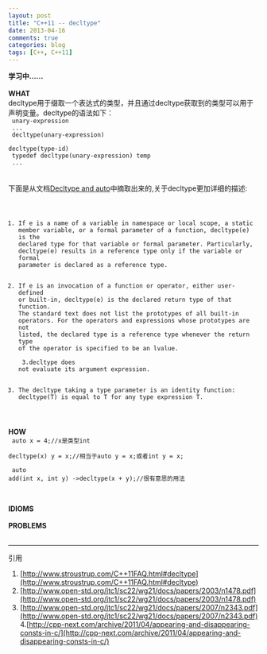 ```yaml
---
layout: post
title: "C++11 -- decltype"
date: 2013-04-16
comments: true
categories: blog
tags: [C++, C++11] 
---
```

**学习中......**<br/><br/>
**WHAT**<br/>
decltype用于缀取一个表达式的类型，并且通过decltype获取到的类型可以用于声明变量。decltype的语法如下：<br/>
<code>
unary-expression<br/>
...<br/>
decltype(unary-expression)<br/>
decltype(type-id)<br/>
typedef decltype(unary-expression) temp<br/>
...
</code>
<br/><br/>下面是从文档[Decltype and auto](http://www.open-std.org/jtc1/sc22/wg21/docs/papers/2003/n1478.pdf)中摘取出来的,关于decltype更加详细的描述:<br/>
<code>
1. If e is a name of a variable in namespace or local scope, a static member variable, or a formal parameter of a function, decltype(e) is the declared type for that variable or formal parameter. Particularly, decltype(e) results in a reference type only if the variable or formal parameter is declared as a reference type.<br/><br/>
2. If e is an invocation of a function or operator, either user-defined or built-in, decltype(e) is the declared return type of that function. The standard text does not list the prototypes of all built-in operators. For the operators and expressions whose prototypes are not listed, the declared type is a reference type whenever the return type of the operator is specified to be an lvalue.<br/><br/>
3.decltype does not evaluate its argument expression.<br/><br/>
4. The decltype taking a type parameter is an identity function: decltype(T) is equal to T for any type expression T.<br/>
</code>

**HOW**<br/>
<code>
auto x = 4;//x是类型int<br/>
decltype(x) y = x;//相当于auto y = x;或者int y = x;<br/><br/>
auto add(int x, int y) ->decltype(x + y);//很有意思的用法<br/><br/>
</code>
<br/>
**IDIOMS**<br/>
<br/>
**PROBLEMS**<br/>
<br/>

---

引用<br/>
1. [http://www.stroustrup.com/C++11FAQ.html#decltype](http://www.stroustrup.com/C++11FAQ.html#decltype)<br/>
2. [http://www.open-std.org/jtc1/sc22/wg21/docs/papers/2003/n1478.pdf](http://www.open-std.org/jtc1/sc22/wg21/docs/papers/2003/n1478.pdf)<br/>
3. [http://www.open-std.org/jtc1/sc22/wg21/docs/papers/2007/n2343.pdf](http://www.open-std.org/jtc1/sc22/wg21/docs/papers/2007/n2343.pdf)<br/>
4.[http://cpp-next.com/archive/2011/04/appearing-and-disappearing-consts-in-c/](http://cpp-next.com/archive/2011/04/appearing-and-disappearing-consts-in-c/)<br/>
